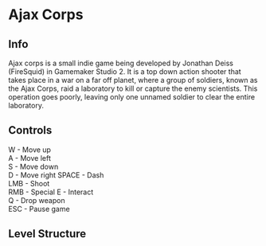 # Ajax Corps
## Info
Ajax corps is a small indie game being developed by Jonathan Deiss (FireSquid) in Gamemaker Studio 2. It is a top down action shooter that takes place in a war on a far off planet, where a group of soldiers, known as the Ajax Corps, raid a laboratory to kill or capture the enemy scientists. This operation goes poorly, leaving only one unnamed soldier to clear the entire laboratory. 

## Controls
W -  Move up  
A - Move left  
S - Move down  
D - Move right
SPACE - Dash  
LMB - Shoot  
RMB - Special
E - Interact  
Q - Drop weapon  
ESC - Pause game  

## Level Structure

